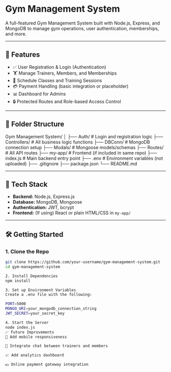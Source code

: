 # Gym Management System

A full-featured Gym Management System built with Node.js, Express, and MongoDB to manage gym operations, user authentication, memberships, and more.

---

## 🚀 Features

- ✅ User Registration & Login (Authentication)
- 🏋️ Manage Trainers, Members, and Memberships
- 📅 Schedule Classes and Training Sessions
- 💳 Payment Handling (basic integration or placeholder)
- 📊 Dashboard for Admins
- 🔒 Protected Routes and Role-based Access Control

---

## 📁 Folder Structure
Gym Management System/ │ ├── Auth/ # Login and registration logic ├── Controllers/ # All business logic functions ├── DBConn/ # MongoDB connection setup ├── Modals/ # Mongoose models/schemas ├── Routes/ # All API routes ├── my-app/ # Frontend (if included in same repo) ├── index.js # Main backend entry point ├── .env # Environment variables (not uploaded) ├── .gitignore ├── package.json └── README.md


---

## 🔧 Tech Stack

- **Backend:** Node.js, Express.js
- **Database:** MongoDB, Mongoose
- **Authentication:** JWT, bcrypt
- **Frontend:** (If using) React or plain HTML/CSS in `my-app/`

---

## 🛠️ Getting Started

### 1. Clone the Repo
```bash
git clone https://github.com/your-username/gym-management-system.git
cd gym-management-system

2. Install Dependencies
npm install

3. Set up Environment Variables
Create a .env file with the following:

PORT=5000
MONGO_URI=your_mongodb_connection_string
JWT_SECRET=your_secret_key

4. Start the Server
node index.js
✅ Future Improvements
📱 Add mobile responsiveness

💬 Integrate chat between trainers and members

📈 Add analytics dashboard

💵 Online payment gateway integration
